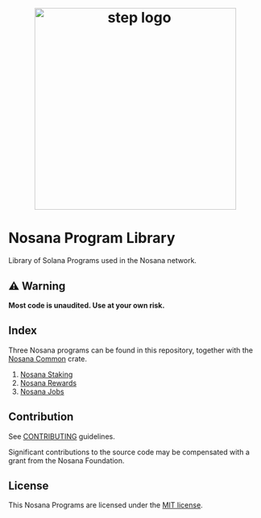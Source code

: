 <h1 align="center">
  <br>
   <img width="400" src="https://nosana.io/img/Nosana_Logo_vertical_color_black.svg" alt="step logo"/>
  <br>
</h1>

# Nosana Program Library

Library of Solana Programs used in the Nosana network.

## ⚠ Warning

**Most code is unaudited. Use at your own risk.**

## Index

Three Nosana programs can be found in this repository, together with the [Nosana Common](docs/common.md) crate.

1. [Nosana Staking](docs/staking.md)
2. [Nosana Rewards](docs/rewards.md)
3. [Nosana Jobs](docs/jobs.md)

## Contribution

See [CONTRIBUTING](CONTRIBUTING.md) guidelines.

Significant contributions to the source code may be compensated with a grant from the Nosana Foundation.

## License

This Nosana Programs are licensed under the [MIT license](LICENSE).
